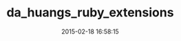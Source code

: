 ---
layout: post
title:  "da_huangs_ruby_extensions"
repo:   "tylergannon/da_huangs_ruby_extensions"
date:   2015-02-18 16:58:15
gemurl: http://github.com/tylergannon/da_huangs_ruby_extensions
---